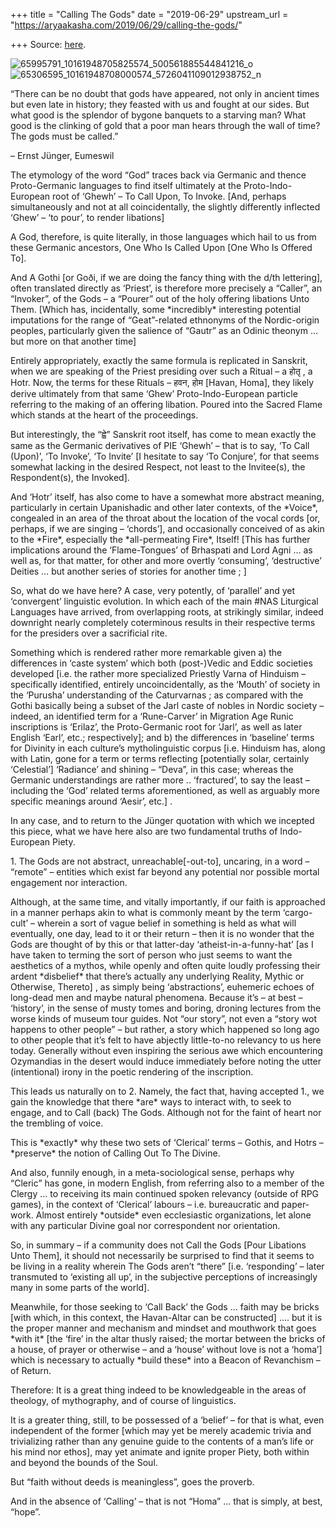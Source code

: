 +++
title = "Calling The Gods"
date = "2019-06-29"
upstream_url = "https://aryaakasha.com/2019/06/29/calling-the-gods/"

+++
Source: [here](https://aryaakasha.com/2019/06/29/calling-the-gods/).

![65995791_10161948705825574_500561885544841216_o](https://aryaakasha.files.wordpress.com/2019/06/65995791_10161948705825574_500561885544841216_o.jpg?w=676)![65306595_10161948708000574_5726041109012938752_n](https://aryaakasha.files.wordpress.com/2019/06/65306595_10161948708000574_5726041109012938752_n.jpg?w=676)

“There can be no doubt that gods have appeared, not only in ancient
times but even late in history; they feasted with us and fought at our
sides. But what good is the splendor of bygone banquets to a starving
man? What good is the clinking of gold that a poor man hears through the
wall of time? The gods must be called.”

– Ernst Jünger, Eumeswil

The etymology of the word “God” traces back via Germanic and thence
Proto-Germanic languages to find itself ultimately at the
Proto-Indo-European root of ‘Ghewh’ – To Call Upon, To Invoke. \[And,
perhaps simultaneously and not at all coincidentally, the slightly
differently inflected ‘Ghew’ – ‘to pour’, to render libations\]

A God, therefore, is quite literally, in those languages which hail to
us from these Germanic ancestors, One Who Is Called Upon \[One Who Is
Offered To\].

And A Gothi \[or Goði, if we are doing the fancy thing with the d/th
lettering\], often translated directly as ‘Priest’, is therefore more
precisely a “Caller”, an “Invoker”, of the Gods – a “Pourer” out of the
holy offering libations Unto Them. \[Which has, incidentally, some
\*incredibly\* interesting potential imputations for the range of
“Geat”-related ethnonyms of the Nordic-origin peoples, particularly
given the salience of “Gautr” as an Odinic theonym … but more on that
another time\]

Entirely appropriately, exactly the same formula is replicated in
Sanskrit, when we are speaking of the Priest presiding over such a
Ritual – a होतृ , a Hotr. Now, the terms for these Rituals – हवन, होम
\[Havan, Homa\], they likely derive ultimately from that same ‘Ghew’
Proto-Indo-European particle referring to the making of an offering
libation. Poured into the Sacred Flame which stands at the heart of the
proceedings.

But interestingly, the “ह्वे” Sanskrit root itself, has come to mean
exactly the same as the Germanic derivatives of PIE ‘Ghewh’ – that is to
say, ‘To Call (Upon)’, ‘To Invoke’, ‘To Invite’ \[I hesitate to say ‘To
Conjure’, for that seems somewhat lacking in the desired Respect, not
least to the Invitee(s), the Respondent(s), the Invoked\].

And ‘Hotr’ itself, has also come to have a somewhat more abstract
meaning, particularly in certain Upanishadic and other later contexts,
of the \*Voice\*, congealed in an area of the throat about the location
of the vocal cords \[or, perhaps, if we are singing – ‘chords’\], and
occasionally conceived of as akin to the \*Fire\*, especially the
\*all-permeating Fire\*, Itself! \[This has further implications around
the ‘Flame-Tongues’ of Brhaspati and Lord Agni … as well as, for that
matter, for other and more overtly ‘consuming’, ‘destructive’ Deities …
but another series of stories for another time ; \]

So, what do we have here? A case, very potently, of ‘parallel’ and yet
‘convergent’ linguistic evolution. In which each of the main #NAS
Liturgical Languages have arrived, from overlapping roots, at strikingly
similar, indeed downright nearly completely coterminous results in their
respective terms for the presiders over a sacrificial rite.

Something which is rendered rather more remarkable given a) the
differences in ‘caste system’ which both (post-)Vedic and Eddic
societies developed \[i.e. the rather more specialized Priestly Varna of
Hinduism – specifically identified, entirely uncoincidentally, as the
‘Mouth’ of society in the ‘Purusha’ understanding of the Caturvarnas ;
as compared with the Gothi basically being a subset of the Jarl caste of
nobles in Nordic society – indeed, an identified term for a
‘Rune-Carver’ in Migration Age Runic inscriptions is ‘Erilaz’, the
Proto-Germanic root for ‘Jarl’, as well as later English ‘Earl’, etc.;
respectively\]; and b) the differences in ‘baseline’ terms for Divinity
in each culture’s mytholinguistic corpus \[i.e. Hinduism has, along with
Latin, gone for a term or terms reflecting \[potentially solar,
certainly ‘Celestial’\] ‘Radiance’ and shining – “Deva”, in this case;
whereas the Germanic understandings are rather more .. ‘fractured’, to
say the least – including the ‘God’ related terms aforementioned, as
well as arguably more specific meanings around ‘Aesir’, etc.\] .

In any case, and to return to the Jünger quotation with which we
incepted this piece, what we have here also are two fundamental truths
of Indo-European Piety.

1\. The Gods are not abstract, unreachable\[-out-to\], uncaring, in a
word – “remote” – entities which exist far beyond any potential nor
possible mortal engagement nor interaction.

Although, at the same time, and vitally importantly, if our faith is
approached in a manner perhaps akin to what is commonly meant by the
term ‘cargo-cult’ – wherein a sort of vague belief in something is held
as what will eventually, one day, lead to it or their return – then it
is no wonder that the Gods are thought of by this or that latter-day
‘atheist-in-a-funny-hat’ \[as I have taken to terming the sort of person
who just seems to want the aesthetics of a mythos, while openly and
often quite loudly professing their ardent \*disbelief\* that there’s
actually any underlying Reality, Mythic or Otherwise, Thereto\] , as
simply being ‘abstractions’, euhemeric echoes of long-dead men and maybe
natural phenomena. Because it’s – at best – ‘history’, in the sense of
musty tomes and boring, droning lectures from the worse kinds of museum
tour guides. Not “our story”, not even a “story wot happens to other
people” – but rather, a story which happened so long ago to other people
that it’s felt to have abjectly little-to-no relevancy to us here today.
Generally without even inspiring the serious awe which encountering
Ozymandias in the desert would induce immediately before noting the
utter (intentional) irony in the poetic rendering of the inscription.

This leads us naturally on to 2. Namely, the fact that, having accepted
1., we gain the knowledge that there \*are\* ways to interact with, to
seek to engage, and to Call (back) The Gods. Although not for the faint
of heart nor the trembling of voice.

This is \*exactly\* why these two sets of ‘Clerical’ terms – Gothis, and
Hotrs – \*preserve\* the notion of Calling Out To The Divine.

And also, funnily enough, in a meta-sociological sense, perhaps why
“Cleric” has gone, in modern English, from referring also to a member of
the Clergy … to receiving its main continued spoken relevancy (outside
of RPG games), in the context of ‘Clerical’ labours – i.e. bureaucratic
and paper-work. Almost entirely \*outside\* even ecclesiastic
organizations, let alone with any particular Divine goal nor
correspondent nor orientation.

So, in summary – if a community does not Call the Gods \[Pour Libations
Unto Them\], it should not necessarily be surprised to find that it
seems to be living in a reality wherein The Gods aren’t “there” \[i.e.
‘responding’ – later transmuted to ‘existing all up’, in the subjective
perceptions of increasingly many in some parts of the world\].

Meanwhile, for those seeking to ‘Call Back’ the Gods … faith may be
bricks \[with which, in this context, the Havan-Altar can be
constructed\] …. but it is the proper manner and mechanism and mindset
and mouthwork that goes \*with it\* \[the ‘fire’ in the altar thusly
raised; the mortar between the bricks of a house, of prayer or otherwise
– and a ‘house’ without love is not a ‘homa’\] which is necessary to
actually \*build these\* into a Beacon of Revanchism – of Return.

Therefore: It is a great thing indeed to be knowledgeable in the areas
of theology, of mythography, and of course of linguistics.

It is a greater thing, still, to be possessed of a ‘belief’ – for that
is what, even independent of the former \[which may yet be merely
academic trivia and trivializing rather than any genuine guide to the
contents of a man’s life or his mind nor ethos\], may yet animate and
ignite proper Piety, both within and beyond the bounds of the Soul.

But “faith without deeds is meaningless”, goes the proverb.

And in the absence of ‘Calling’ – that is not “Homa” … that is simply,
at best, “hope”.
